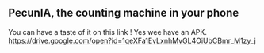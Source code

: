 

## PecunIA, the counting machine in your phone

You can have a taste of it on this link ! Yes wee have an APK.
https://drive.google.com/open?id=1qeXFa1EvLxnhMvGL4OiUbCBmr_M1zy_j
